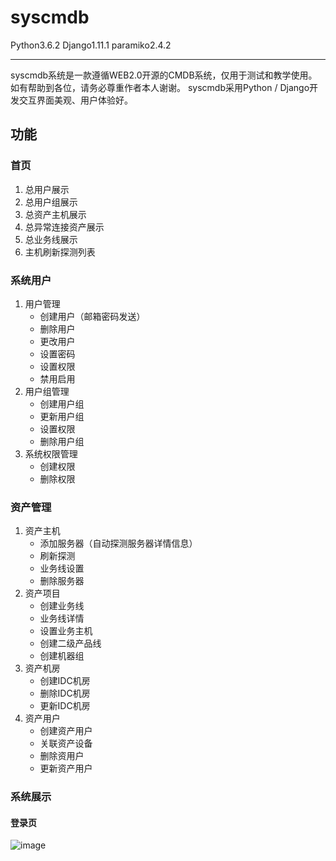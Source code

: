 # syscmdb
Python3.6.2 Django1.11.1 paramiko2.4.2

---
syscmdb系统是一款遵循WEB2.0开源的CMDB系统，仅用于测试和教学使用。如有帮助到各位，请务必尊重作者本人谢谢。
syscmdb采用Python / Django开发交互界面美观、用户体验好。

功能
---
### 首页
1. 总用户展示
2. 总用户组展示
3. 总资产主机展示
4. 总异常连接资产展示
5. 总业务线展示
6. 主机刷新探测列表
### 系统用户
1. 用户管理
    * 创建用户（邮箱密码发送）
    * 删除用户
    * 更改用户
    * 设置密码
    * 设置权限
    * 禁用启用
2. 用户组管理
    * 创建用户组
    * 更新用户组
    * 设置权限
    * 删除用户组
3. 系统权限管理
    * 创建权限
    * 删除权限
### 资产管理
1. 资产主机
    * 添加服务器（自动探测服务器详情信息）
    * 刷新探测
    * 业务线设置
    * 删除服务器
2. 资产项目
    * 创建业务线
    * 业务线详情
    * 设置业务主机
    * 创建二级产品线
    * 创建机器组
3. 资产机房
    * 创建IDC机房
    * 删除IDC机房
    * 更新IDC机房
4. 资产用户
    * 创建资产用户
    * 关联资产设备
    * 删除资用户
    * 更新资产用户
### 系统展示
#### 登录页
 ![image](https://github.com/heyangguang/syscmdb/blob/master/img-folder/%E7%99%BB%E5%BD%95%E9%A1%B5.jpg)
